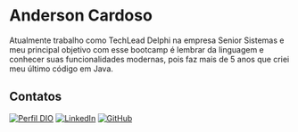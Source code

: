 # Anderson Cardoso

Atualmente trabalho como TechLead Delphi na empresa Senior Sistemas e meu principal objetivo com esse bootcamp é lembrar da linguagem e conhecer suas funcionalidades modernas, pois faz mais de 5 anos que criei meu último código em Java.

## Contatos

[![Perfil DIO](https://img.shields.io/badge/-Meu%20Perfil%20na%20DIO-30A3DC?style=for-the-badge)](https://web.dio.me/users/and3rsonsc/)
[![LinkedIn](https://img.shields.io/badge/LinkedIn-0077B5?style=for-the-badge&logo=linkedin&logoColor=white)](https://www.linkedin.com/in/andersonscardoso/)
[![GitHub](https://img.shields.io/badge/GitHub-100000?style=for-the-badge&logo=github&logoColor=white)](https://github.com/And3rsonsc)
